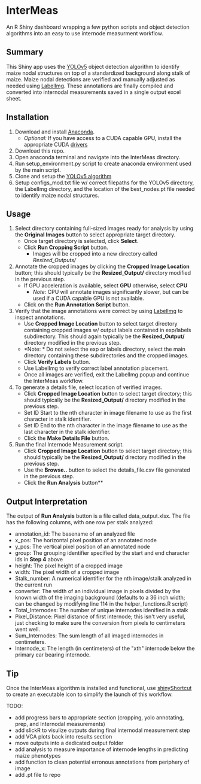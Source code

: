 # InterMeas
An R Shiny dashboard wrapping a few python scripts and object detection algorithms into an easy to use internode measurment workflow.  

## Summary
This Shiny app uses the [YOLOv5](https://github.com/ultralytics/yolov5) object detection algorithm to identify maize nodal structures on top of a standardized background along stalk of maize.  Maize nodal detections are verified and manually adjusted as needed using [LabelImg](https://github.com/heartexlabs/labelImg).  These annotations are finally compiled and converted into internodal measurements saved in a single output excel sheet.

## Installation
1) Download and install [Anaconda](https://www.anaconda.com/download).
   - *Optional:* If you have access to a CUDA capable GPU, install the appropriate CUDA [drivers](https://developer.nvidia.com/cuda-11-8-0-download-archive)
2) Download this repo.
3) Open anaconda terminal and navigate into the InterMeas directory.
4) Run setup_environment.py script to create anaconda environment used by the main script.
5) Clone and setup the [YOLOv5 algorithm](https://github.com/ultralytics/yolov5)
6) Setup configs_mod.txt file w/ correct filepaths for the YOLOv5 directory, the LabelImg directory, and the location of the best_nodes.pt file needed to identify maize nodal structures. 

## Usage 
1) Select directory containing full-sized images ready for analysis by using the **Original Images** button to select appropriate target directory.
   - Once target directory is selected, click **Select**.
   - Click **Run Cropping Script** button.
     - Images will be cropped into a new directory called *Resized_Outputs/*
2) Annotate the cropped images by clicking the **Cropped Image Location** button; this should typically be the **Resized_Output/** directory modified in the previous step.
   - If GPU acceleration is available, select **GPU** otherwise, select **CPU**
      - *Note:* CPU will annotate images significantly slower, but can be used if a CUDA capable GPU is not available.
   - Click on the **Run Annotation Script** button.
3) Verify that the image annotations were correct by using [LabelImg](https://github.com/heartexlabs/labelImg) to inspect annotations.
   - Use **Cropped Image Location** button to select target directory containing cropped images w/ output labels contained in exp/labels subdirectory.  This should again typically be the **Resized_Output/** directory modified in the previous step.
   -  *Note: * Do not select the exp or labels directory, select the main directory containing these subdirectories and the cropped images.
   -  Click **Verify Labels** button.
   -  Use LabelImg to verify correct label annotation placement.
   -  Once all images are verified, exit the LabelImg popup and continue the InterMeas workflow.
4) To generate a details file, select location of verified images.
   - Click **Cropped Image Location** button to select target directory; this should typically be the **Resized_Output/** directory modified in the previous step.
   - Set ID Start to the nth character in image filename to use as the first character in stalk identifier.
   - Set ID End to the nth character in the image filename to use as the last character in the stalk identifier.
   - Click the **Make Details File** button.
6) Run the final Internode Measurement script.
   - Click **Cropped Image Location** button to select target directory; this should typically be the **Resized_Output/** directory modified in the previous step.
   - Use the **Browse..** button to select the details_file.csv file generated in the previous step.
   - Click the **Run Analysis** button**
  
## Output Interpretation

The output of **Run Analysis** button is a file called data_output.xlsx.  The file has the following columns, with one row per stalk analyzed:
- annotation_id: The basename of an analyzed file
- x_pos: The horizontal pixel position of an annotated node
- y_pos: The vertical pixel position of an annotated node
- group: The grouping identifier specified by the start and end character ids in **Step 4** above
- height: The pixel height of a cropped image
- width: The pixel width of a cropped image
- Stalk_number: A numerical identifier for the nth image/stalk analyzed in the current run
- converter: The width of an individual image in pixels divided by the known width of the imaging background (defaults to a 36 inch width; can be changed by modifying line 114 in the helper_functions.R script)
- Total_Internodes: The number of unique internodes idenified in a stalk
- Pixel_Distance: Pixel distance of first internode; this isn't very useful, just checking to make sure the conversion from pixels to centimeters went well.
- Sum_Internodes: The sum length of all imaged internodes in centimeters.
- Internode_x: The length (in centimeters) of the "xth" internode below the primary ear bearing internode.

## Tip

Once the InterMeas algorithm is installed and functional, use [shinyShortcut](https://github.com/cran/shinyShortcut) to create an executable icon to simplify the launch of this workflow.

TODO:
* add progress bars to appropriate section (cropping, yolo annotating, prep, and Internodal measurements)
* add slickR to visulize outputs during final internodal measurement step
* add VCA plots back into results section
* move outputs into a dedicated output folder
* add analysis to measure importance of internode lengths in predicting maize phenotypes
* add function to clean potential erronous annotations from periphery of image
* add .pt file to repo
